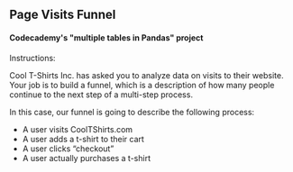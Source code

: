 ## Page Visits Funnel

#### Codecademy's "multiple tables in Pandas" project

Instructions:

Cool T-Shirts Inc. has asked you to analyze data on visits to their website. 
Your job is to build a funnel, which is a description of how many people continue to the next step of a multi-step process.

In this case, our funnel is going to describe the following process:
* A user visits CoolTShirts.com
* A user adds a t-shirt to their cart
* A user clicks “checkout”
* A user actually purchases a t-shirt
